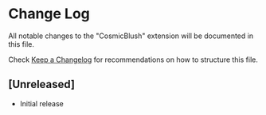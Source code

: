 # Change Log

All notable changes to the "CosmicBlush" extension will be documented in this file.

Check [Keep a Changelog](http://keepachangelog.com/) for recommendations on how to structure this file.

## [Unreleased]

- Initial release
